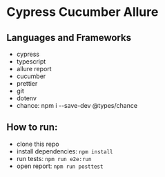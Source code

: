 # Cypress Cucumber Allure

## Languages and Frameworks

-   cypress
-   typescript
-   allure report
-   cucumber
-   prettier
-   git
-   dotenv
-   chance: npm i --save-dev @types/chance

## How to run:

-   clone this repo
-   install dependencies: `npm install`
-   run tests: `npm run e2e:run`
-   open report: `npm run posttest`
